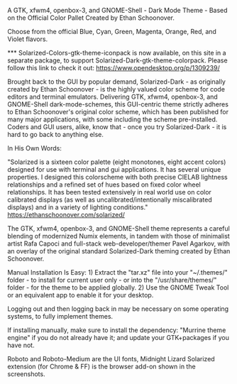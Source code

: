 A GTK, xfwm4, openbox-3, and GNOME-Shell - Dark Mode Theme - Based on the Official Color Pallet Created by Ethan Schoonover.

Choose from the official Blue, Cyan, Green, Magenta, Orange, Red, and Violet flavors.


*** Solarized-Colors-gtk-theme-iconpack is now available, on this site in a separate package, to support Solarized-Dark-gtk-theme-colorpack. Please follow this link to check it out: https://www.opendesktop.org/p/1309239/


Brought back to the GUI by popular demand, Solarized-Dark - as originally created by Ethan Schoonover - is the highly valued color scheme for code editors and terminal emulators. Delivering GTK, xfwm4, openbox-3, and GNOME-Shell dark-mode-schemes, this GUI-centric theme strictly adheres to Ethan Schoonover's original color scheme, which has been published for many major applications, with some including the scheme pre-installed. Coders and GUI users, alike, know that - once you try Solarized-Dark - it is hard to go back to anything else.

In His Own Words:

"Solarized is a sixteen color palette (eight monotones, eight accent colors) designed for use with terminal and gui applications. It has several unique properties. I designed this colorscheme with both precise CIELAB lightness relationships and a refined set of hues based on fixed color wheel relationships. It has been tested extensively in real world use on color calibrated displays (as well as uncalibrated/intentionally miscalibrated displays) and in a variety of lighting conditions." https://ethanschoonover.com/solarized/

The GTK, xfwm4, openbox-3, and GNOME-Shell theme represents a careful blending of modernized Numix elements, in tandem with those of minimalist artist Rafa Capoci and full-stack web-developer/themer Pavel Agarkov, with an overlay of the original standard Solarized-Dark theming created by Ethan Schoonover.


Manual Installation Is Easy: 1) Extract the "tar.xz" file into your "~/.themes/" folder - to install for current user only - or into the "/usr/share/themes/" folder - for the theme to be applied globally. 2) Use the GNOME Tweak Tool or an equivalent app to enable it for your desktop.

Logging out and then logging back in may be necessary on some operating systems, to fully implement themes.

If installing manually, make sure to install the dependency: "Murrine theme engine" if you do not already have it; and update your GTK+packages if you have not.


Roboto and Roboto-Medium are the UI fonts, Midnight Lizard Solarized extension (for Chrome & FF) is the browser add-on shown in the screenshots. 
